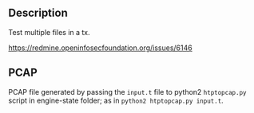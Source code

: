 ## Description
Test multiple files in a tx.

https://redmine.openinfosecfoundation.org/issues/6146

## PCAP
PCAP file generated by passing the `input.t` file to python2 `htptopcap.py` script in engine-state folder; as in `python2 htptopcap.py input.t`.